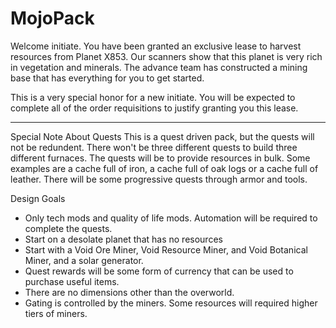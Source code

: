# MojoPack

Welcome initiate.  You have been granted an exclusive lease to harvest resources from Planet X853.  Our scanners show that this planet is very rich in vegetation and minerals.  The advance team has constructed a mining base that has everything for you to get started.

This is a very special honor for a new initiate.  You will be expected to complete all of the order requisitions to justify granting you this lease.

----------------------------

Special Note About Quests
This is a quest driven pack, but the quests will not be redundent.  There won't be three different quests to build three different furnaces.  The quests will be to provide resources in bulk.  Some examples are a cache full of iron, a cache full of oak logs or a cache full of leather.  There will be some progressive quests through armor and tools.

Design Goals
- Only tech mods and quality of life mods.  Automation will be required to complete the quests.
- Start on a desolate planet that has no resources
- Start with a Void Ore Miner, Void Resource Miner, and Void Botanical Miner, and a solar generator.
- Quest rewards will be some form of currency that can be used to purchase useful items.
- There are no dimensions other than the overworld.
- Gating is controlled by the miners.  Some resources will required higher tiers of miners.
